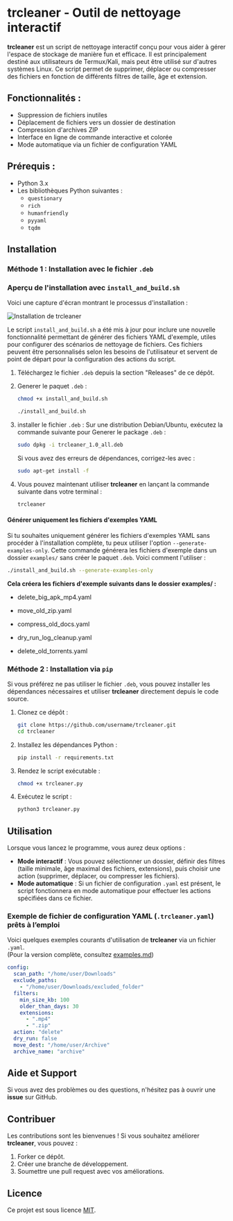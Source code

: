 # trcleaner - Outil de nettoyage interactif

**trcleaner** est un script de nettoyage interactif conçu pour vous aider à gérer l'espace de stockage de manière fun et efficace. Il est principalement destiné aux utilisateurs de Termux/Kali, mais peut être utilisé sur d'autres systèmes Linux. Ce script permet de supprimer, déplacer ou compresser des fichiers en fonction de différents filtres de taille, âge et extension.

## Fonctionnalités :
- Suppression de fichiers inutiles
- Déplacement de fichiers vers un dossier de destination
- Compression d'archives ZIP
- Interface en ligne de commande interactive et colorée
- Mode automatique via un fichier de configuration YAML

## Prérequis :
- Python 3.x
- Les bibliothèques Python suivantes :
  - `questionary`
  - `rich`
  - `humanfriendly`
  - `pyyaml`
  - `tqdm`

## Installation

### Méthode 1 : Installation avec le fichier `.deb`

### Aperçu de l'installation avec `install_and_build.sh`

Voici une capture d'écran montrant le processus d'installation :

![Installation de trcleaner](https://g.top4top.io/p_3388chbye0.jpg)

Le script `install_and_build.sh` a été mis à jour pour inclure une nouvelle fonctionnalité permettant de générer des fichiers YAML d'exemple, utiles pour configurer des scénarios de nettoyage de fichiers. Ces fichiers peuvent être personnalisés selon les besoins de l'utilisateur et servent de point de départ pour la configuration des actions du script.


1. Téléchargez le fichier `.deb` depuis la section "Releases" de ce dépôt.

2. Generer le paquet `.deb` :

   ```bash
   chmod +x install_and_build.sh
   ```
   ```bash
   ./install_and_build.sh
   ```

3. installer le fichier `.deb` :
   Sur une distribution Debian/Ubuntu, exécutez la commande suivante pour Generer le package `.deb` :

   ```bash
   sudo dpkg -i trcleaner_1.0_all.deb
   ```

   Si vous avez des erreurs de dépendances, corrigez-les avec :

   ```bash
   sudo apt-get install -f
   ```

4. Vous pouvez maintenant utiliser **trcleaner** en lançant la commande suivante dans votre terminal :

   ```bash
   trcleaner
   ```


#### Générer uniquement les fichiers d'exemples YAML

Si tu souhaites uniquement générer les fichiers d'exemples YAML sans procéder à l'installation complète, tu peux utiliser l'option `--generate-examples-only`. Cette commande générera les fichiers d'exemple dans un dossier `examples/` sans créer le paquet `.deb`. Voici comment l'utiliser :

```bash
./install_and_build.sh --generate-examples-only
```

**Cela créera les fichiers d'exemple suivants dans le dossier examples/ :**

- delete_big_apk_mp4.yaml

- move_old_zip.yaml

- compress_old_docs.yaml

- dry_run_log_cleanup.yaml

- delete_old_torrents.yaml


### Méthode 2 : Installation via `pip`

Si vous préférez ne pas utiliser le fichier `.deb`, vous pouvez installer les dépendances nécessaires et utiliser **trcleaner** directement depuis le code source.

1. Clonez ce dépôt :

   ```bash
   git clone https://github.com/username/trcleaner.git
   cd trcleaner
   ```

2. Installez les dépendances Python :

   ```bash
   pip install -r requirements.txt
   ```

3. Rendez le script exécutable :

   ```bash
   chmod +x trcleaner.py
   ```

4. Exécutez le script :

   ```bash
   python3 trcleaner.py
   ```

## Utilisation

Lorsque vous lancez le programme, vous aurez deux options :
- **Mode interactif** : Vous pouvez sélectionner un dossier, définir des filtres (taille minimale, âge maximal des fichiers, extensions), puis choisir une action (supprimer, déplacer, ou compresser les fichiers).
- **Mode automatique** : Si un fichier de configuration `.yaml` est présent, le script fonctionnera en mode automatique pour effectuer les actions spécifiées dans ce fichier.


### Exemple de fichier de configuration YAML (`.trcleaner.yaml`) prêts à l’emploi

Voici quelques exemples courants d'utilisation de **trcleaner** via un fichier `.yaml`.  
(Pour la version complète, consultez [examples.md](examples.md))


```yaml
config:
  scan_path: "/home/user/Downloads"
  exclude_paths:
    - "/home/user/Downloads/excluded_folder"
  filters:
    min_size_kb: 100
    older_than_days: 30
    extensions:
      - ".mp4"
      - ".zip"
  action: "delete"
  dry_run: false
  move_dest: "/home/user/Archive"
  archive_name: "archive"
```

## Aide et Support

Si vous avez des problèmes ou des questions, n'hésitez pas à ouvrir une **issue** sur GitHub.

## Contribuer

Les contributions sont les bienvenues ! Si vous souhaitez améliorer **trcleaner**, vous pouvez :
1. Forker ce dépôt.
2. Créer une branche de développement.
3. Soumettre une pull request avec vos améliorations.

## Licence

Ce projet est sous licence [MIT](LICENSE).
